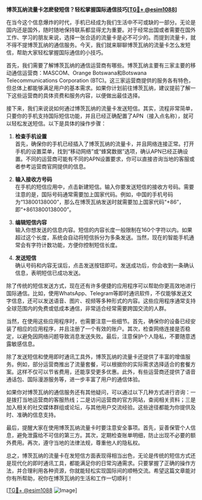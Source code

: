 **博茨瓦纳流量卡怎麽發短信？轻松掌握国际通信技巧[[TG💪+ @esim1088](https://t.me/s/esim1088)]**

在当今这个信息爆炸的时代，手机已经成为我们生活中不可或缺的一部分。无论是国内还是国外，随时随地保持联系都显得尤为重要。对于经常出国或者需要在国外工作、学习的朋友来说，选择一张合适的流量卡是必不可少的。而提到流量卡，就不得不提博茨瓦纳的通信服务。今天，我们就来聊聊博茨瓦纳的流量卡怎么发短信，帮助大家轻松掌握国际通信的小技巧。

首先，我们需要了解博茨瓦纳的通信运营商有哪些。博茨瓦纳主要有三家主要的移动通信运营商：MASCOM、Orange Botswana和Botswana Telecommunications Corporation (BTC)。这三家运营商提供的服务各有特色，但总体上都能够满足用户的基本需求。如果你计划前往博茨瓦纳，建议提前了解一下这些运营商的具体资费和服务内容，以便做出最佳选择。

接下来，我们来说说如何通过博茨瓦纳的流量卡发送短信。其实，流程非常简单，只要你的手机支持国际短信功能，并且已经正确配置了APN（接入点名称），就可以轻松发送短信。以下是具体的操作步骤：

1. **检查手机设置**  
   首先，确保你的手机已经插入了博茨瓦纳的流量卡，并且网络连接正常。打开手机的设置菜单，找到“移动网络”或“蜂窝数据”选项，确认APN已经正确设置。不同的运营商可能有不同的APN设置要求，你可以直接咨询当地的客服或者参考运营商官网提供的信息。

2. **输入接收方号码**  
   在手机的短信应用中，点击新建短信。输入你要发送短信的接收方号码。需要注意的是，国际号码通常需要加上国家代码。例如，中国的手机号码为“13800138000”，那么在博茨瓦纳发送时就需要加上国家代码“+86”，即“+8613800138000”。

3. **编辑短信内容**  
   输入你想发送的信息内容。短信的内容长度一般限制在160个字符以内。如果超过这个长度，系统会自动将短信拆分为多条发送。当然，现在的智能手机通常会有字符计数功能，方便你控制短信长度。

4. **发送短信**  
   确认号码和内容无误后，点击发送按钮即可。发送成功后，你会收到一条确认信息，表明短信已成功发送。

除了传统的短信发送方式，现在还有许多便捷的应用程序可以帮助你更高效地进行国际通信。比如，使用WhatsApp、Telegram等即时通讯软件，不仅能够发送文字信息，还可以发送语音、图片、视频等多种形式的内容。这些应用程序通常支持全球范围内的免费或低成本通信，非常适合经常需要跨国交流的人群。

当然，在使用这些应用程序时，也需要注意一些细节。首先，确保你的设备已经安装了相应的应用程序，并且注册了一个有效的账户。其次，检查网络连接是否稳定，以避免因网络问题导致消息发送失败。最后，注意保护个人隐私，不要随意透露敏感信息。

除了发送短信和使用即时通讯工具外，博茨瓦纳的流量卡还提供了丰富的增值服务。例如，部分运营商推出了流量套餐，可以根据你的实际需求选择适合的套餐方案。这样不仅可以节省费用，还能享受更多优惠。此外，有些运营商还提供了语音通话包、国际漫游服务等，进一步丰富了用户的通信体验。

如果你对博茨瓦纳的通信服务还有其他疑问，可以通过以下几种方式进行咨询：一是拨打当地运营商的客服热线；二是访问运营商的官方网站，查阅相关资料；三是加入相关的社交媒体群组或论坛，与其他用户交流经验。这些途径都能为你提供及时、准确的信息支持。

最后，提醒大家在使用博茨瓦纳流量卡时要注意安全事项。首先，妥善保管个人信息，避免泄露给不可信的第三方。其次，定期检查账单明细，防止出现不必要的额外费用。再次，遵守当地的法律法规，尊重他人的隐私权。

总之，博茨瓦纳的流量卡在发短信方面表现得相当出色，无论是传统的短信方式还是现代化的即时通讯工具，都能满足你的日常沟通需求。只要掌握了正确的操作方法，并合理利用各种资源，你就能轻松实现国际间的顺畅交流。希望这篇文章能对你有所帮助，祝你在博茨瓦纳的生活和工作一切顺利！

[[TG💪+ @esim1088](https://t.me/s/esim1088) ![Image](https://i.postimg.cc/4NQfJmqS/Snipaste-2025-05-13-00-14-12.png)]